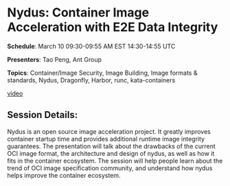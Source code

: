 # Nydus: Container Image Acceleration with E2E Data Integrity

**Schedule**: March 10 09:30-09:55 AM EST 14:30-14:55 UTC

**Presenters**: Tao Peng, Ant Group

**Topics**: Container/Image Security, Image Building, Image formats & standards, Nydus, Dragonfly, Harbor, runc, kata-containers

[video](https://www.youtube.com/watch?v=Hmt4BiFgN4w)

## Session Details:

Nydus is an open source image acceleration project. It greatly improves container startup time and provides additional runtime image integrity guarantees. The presentation will talk about the drawbacks of the current OCI image format, the architecture and design of nydus, as well as how it fits in the container ecosystem. The session will help people learn about the trend of OCI image specification community, and understand how nydus helps improve the container ecosystem.
